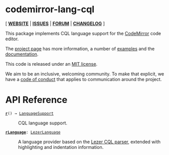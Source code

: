<!-- NOTE: README.md is generated from src/README.md -->

# codemirror-lang-cql

[ [**WEBSITE**](https://codemirror.net/) | [**ISSUES**](https://github.com/codemirror/dev/issues) | [**FORUM**](https://discuss.codemirror.net/c/next/) | [**CHANGELOG**](https://github.com/TravisYeah/lang-r/blob/main/CHANGELOG.md) ]

This package implements CQL language support for the
[CodeMirror](https://codemirror.net/) code editor.

The [project page](https://codemirror.net/) has more information, a
number of [examples](https://codemirror.net/examples/) and the
[documentation](https://codemirror.net/docs/).

This code is released under an
[MIT license](https://github.com/TravisYeah/lang-cql/blob/master/LICENSE).

We aim to be an inclusive, welcoming community. To make that explicit,
we have a [code of
conduct](http://contributor-covenant.org/version/1/1/0/) that applies
to communication around the project.

# API Reference

<dl>
<dt id="user-content-cql">
  <code><strong><a href="#user-content-cql">r</a></strong>() → <a href="https://codemirror.net/docs/ref#language.LanguageSupport">LanguageSupport</a></code></dt>

<dd><p>CQL language support.</p>
</dd>
<dt id="user-content-cqllanguage">
  <code><strong><a href="#user-content-cqllanguage">rLanguage</a></strong>: <a href="https://codemirror.net/docs/ref#language.LezerLanguage">LezerLanguage</a></code></dt>

<dd><p>A language provider based on the <a href="https://github.com/TravisYeah/lezer-cql">Lezer CQL
parser</a>, extended with
highlighting and indentation information.</p>
</dd>
</dl>
